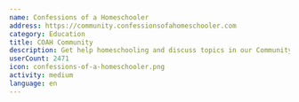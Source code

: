 ```yaml
---
name: Confessions of a Homeschooler
address: https://community.confessionsofahomeschooler.com
category: Education
title: COAH Community
description: Get help homeschooling and discuss topics in our Community Forum
userCount: 2471
icon: confessions-of-a-homeschooler.png
activity: medium
language: en
---
```

